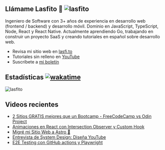 
## Llámame Lasfito 👋 <img src="https://komarev.com/ghpvc/?username=lasfito&label=Profile%20views&color=0e75b6&style=flat" alt="lasfito" /> 

Ingeniero de Software con 3+ años de experiencia en desarrollo web (frontend / backend) y desarrollo móvil. Dominio en JavaScript, TypeScript, Node, React y React Native. Actualmente aprendiendo Go, trabajando en construir un proyecto SaaS y creando tutoriales en español sobre desarrollo web.

  - Revisa mi sitio web en [lasfi.to](https://lasfi.to)
  - Tutoriales sin relleno en [YouTube](https://www.youtube.com/channel/UCwfeUZwjfNsIFqFURiqkLSw)
  - Suscríbete a <a href="http://lasfi.to/1-2-3/"  target="_blank"> mi boletín </a>
   

## Estadísticas [![wakatime](https://wakatime.com/badge/user/5f64052e-88c6-4b16-a87a-e9f52142e69a.svg)](https://wakatime.com/@5f64052e-88c6-4b16-a87a-e9f52142e69a)


<img align="center" src="https://github-readme-stats.vercel.app/api/top-langs?username=lasfito&show_icons=true&locale=es&layout=compact&langs_count=4&theme=nord&custom_title=Stack+según+GitHub" alt="lasfito" /> 

## Videos recientes
<!-- BLOG-POST-LIST:START -->
- [2 Sitios GRATIS mejores que un Bootcamp - FreeCodeCamp vs Odin Project](https://www.youtube.com/watch?v=5oZQqcag13U)
- [Animaciones en React con Intersection Observer y Custom Hook](https://www.youtube.com/watch?v=2AMdK8yHvX0)
- [Migré mi Sitio Web a Astro 🚀](https://www.youtube.com/watch?v=m_3d5BpgaE4)
- [Entrevista de System Design: Diseña YouTube](https://www.youtube.com/watch?v=n6J_SMZrkdI)
- [E2E Testing con GitHub actions y Playwright](https://www.youtube.com/watch?v=S4nIcfLyGSY)
<!-- BLOG-POST-LIST:END -->











  
